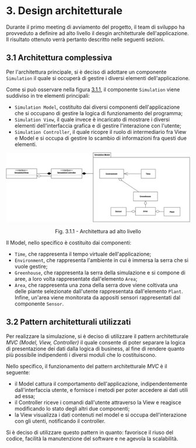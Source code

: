 # 3. Design architetturale
Durante il primo meeting di avviamento del progetto, il team di sviluppo ha provveduto a definire ad alto livello il desgin architetturale dell'applicazione. Il risultato ottenuto verrà pertanto descritto nelle seguenti sezioni.

## 3.1 Architettura complessiva
Per l'architettura principale, si è deciso di adottare un componente `Simulation` il quale si occuperà di gestire i diversi elementi dell'applicazione.

Come si può osservare nella figura [3.1.1], il componente `Simulation` viene suddiviso in tre elementi principali:
- `Simulation Model`, costituito dai diversi componenti dell'applicazione che si occupano di gestire la logica di funzionamento del programma;
- `Simulation View`, il quale invece è incaricato di mostrare i diversi elementi dell'interfaccia grafica e di gestire l'interazione con l'utente;
- `Simulation Controller`, il quale ricopre il ruolo di intermediario fra View e Model e si occupa di gestire lo scambio di informazioni fra questi due elementi.

![architettura alto livello][3.1.1]

[3.1.1]:img/architettura_alto_livello.png

<p align = "center">
Fig. 3.1.1 - Architettura ad alto livello
</p>

Il Model, nello specifico è costituito dai componenti:
- `Time`, che rappresenta il tempo virtuale dell'applicazione;
- `Environment`, che rappresenta l'ambiente in cui è immersa la serra che si vuole gestire;
- `Greenhouse`, che rappresenta la serra della simulazione e si compone di aree, a loro volta rappresentate dall'elemento `Area`;
- `Area`, che rappresenta una zona della serra dove viene coltivata una delle piante selezionate dall'utente rappresentata dall'elemento `Plant`. Infine, un'area viene monitorata da appositi sensori rappresentati dal componente `Sensor`.

## 3.2 Pattern architetturali utilizzati

Per realizzare la simulazione, si è deciso di utilizzare il pattern architetturale _MVC (Model, View, Controller)_ il quale consente di poter separare la logica di presentazione dei dati dalla logica di business, al fine di rendere quanto più possibile indipendenti i diversi moduli che lo costituiscono.

Nello specifico, il funzionamento del pattern architetturale _MVC_ è il seguente:

- il Model cattura il comportamento dell'applicazione, indipendentemente dall'interfaccia utente, e fornisce i metodi per poter accedere ai dati utili ad essa;
- il Controller riceve i comandi dall'utente attraverso la View e reagisce modificando lo stato degli altri due componenti;
- la View visualizza i dati contenuti nel model e si occupa dell'interazione con gli utenti, notificando il controller.

Si è deciso di utilizzare questo pattern in quanto: favorisce il riuso del codice, facilità la manutenzione del software e ne agevola la scalabilità.

